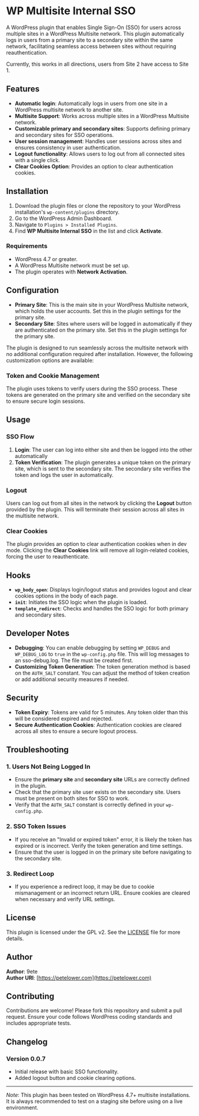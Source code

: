 # WP Multisite Internal SSO

A WordPress plugin that enables Single Sign-On (SSO) for users across multiple sites in a WordPress Multisite network. This plugin automatically logs in users from a primary site to a secondary site within the same network, facilitating seamless access between sites without requiring reauthentication.

Currently, this works in all directions, users from Site 2 have access to Site 1.

## Features

- **Automatic login**: Automatically logs in users from one site in a WordPress multisite network to another site.
- **Multisite Support**: Works across multiple sites in a WordPress Multisite network.
- **Customizable primary and secondary sites**: Supports defining primary and secondary sites for SSO operations.
- **User session management**: Handles user sessions across sites and ensures consistency in user authentication.
- **Logout functionality**: Allows users to log out from all connected sites with a single click.
- **Clear Cookies Option**: Provides an option to clear authentication cookies.

## Installation

1. Download the plugin files or clone the repository to your WordPress installation's `wp-content/plugins` directory.
2. Go to the WordPress Admin Dashboard.
3. Navigate to `Plugins > Installed Plugins`.
4. Find **WP Multisite Internal SSO** in the list and click **Activate**.

### Requirements

- WordPress 4.7 or greater.
- A WordPress Multisite network must be set up.
- The plugin operates with **Network Activation**.

## Configuration

- **Primary Site**: This is the main site in your WordPress Multisite network, which holds the user accounts. Set this in the plugin settings for the primary site.
- **Secondary Site**: Sites where users will be logged in automatically if they are authenticated on the primary site. Set this in the plugin settings for the primary site.

The plugin is designed to run seamlessly across the multisite network with no additional configuration required after installation. However, the following customization options are available:


### Token and Cookie Management

The plugin uses tokens to verify users during the SSO process. These tokens are generated on the primary site and verified on the secondary site to ensure secure login sessions.

## Usage

### SSO Flow

1. **Login**: The user can log into either site and then be logged into the other automatically
3. **Token Verification**: The plugin generates a unique token on the primary site, which is sent to the secondary site. The secondary site verifies the token and logs the user in automatically.

### Logout

Users can log out from all sites in the network by clicking the **Logout** button provided by the plugin. This will terminate their session across all sites in the multisite network.

### Clear Cookies

The plugin provides an option to clear authentication cookies when in dev mode. Clicking the **Clear Cookies** link will remove all login-related cookies, forcing the user to reauthenticate.

## Hooks

- **`wp_body_open`**: Displays login/logout status and provides logout and clear cookies options in the body of each page.
- **`init`**: Initiates the SSO logic when the plugin is loaded.
- **`template_redirect`**: Checks and handles the SSO logic for both primary and secondary sites.

## Developer Notes

- **Debugging**: You can enable debugging by setting `WP_DEBUG` and `WP_DEBUG_LOG` to `true` in the `wp-config.php` file. This will log messages to an sso-debug.log. The file must be created first.
- **Customizing Token Generation**: The token generation method is based on the `AUTH_SALT` constant. You can adjust the method of token creation or add additional security measures if needed.

## Security

- **Token Expiry**: Tokens are valid for 5 minutes. Any token older than this will be considered expired and rejected.
- **Secure Authentication Cookies**: Authentication cookies are cleared across all sites to ensure a secure logout process.

## Troubleshooting

### 1. **Users Not Being Logged In**

- Ensure the **primary site** and **secondary site** URLs are correctly defined in the plugin.
- Check that the primary site user exists on the secondary site. Users must be present on both sites for SSO to work.
- Verify that the `AUTH_SALT` constant is correctly defined in your `wp-config.php`.

### 2. **SSO Token Issues**

- If you receive an "Invalid or expired token" error, it is likely the token has expired or is incorrect. Verify the token generation and time settings.
- Ensure that the user is logged in on the primary site before navigating to the secondary site.

### 3. **Redirect Loop**

- If you experience a redirect loop, it may be due to cookie mismanagement or an incorrect return URL. Ensure cookies are cleared when necessary and verify URL settings.

## License

This plugin is licensed under the GPL v2. See the [LICENSE](LICENSE) file for more details.

## Author

**Author**: 9ete  
**Author URI**: [https://petelower.com](https://petelower.com)

## Contributing

Contributions are welcome! Please fork this repository and submit a pull request. Ensure your code follows WordPress coding standards and includes appropriate tests.

## Changelog

### Version 0.0.7
- Initial release with basic SSO functionality.
- Added logout button and cookie clearing options.

---

*Note*: This plugin has been tested on WordPress 4.7+ multisite installations. It is always recommended to test on a staging site before using on a live environment.
